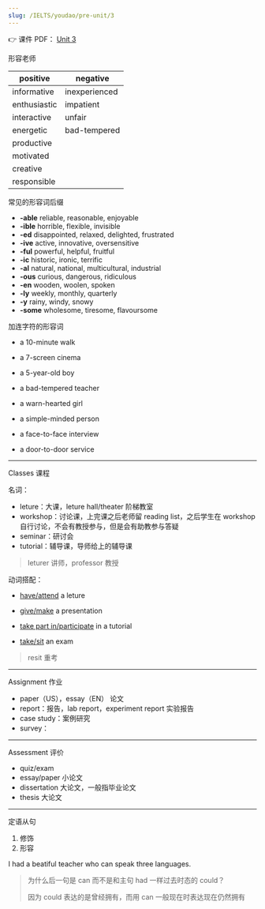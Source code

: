 ```yaml
---
slug: /IELTS/youdao/pre-unit/3
---
```


👉 课件 PDF： [Unit 3](./Unit-3-Note.pdf)

形容老师

| positive     | negative      |
| ------------ | ------------- |
| informative  | inexperienced |
| enthusiastic | impatient     |
| interactive  | unfair        |
| energetic    | bad-tempered  |
| productive   |               |
| motivated    |               |
| creative     |               |
| responsible  |               |



常见的形容词后缀

- **-able** reliable, reasonable, enjoyable
- **-ible** horrible, flexible, invisible
- **-ed** disappointed, relaxed, delighted, frustrated
- **-ive** active, innovative, oversensitive
- **-ful** powerful, helpful, fruitful
- **-ic** historic, ironic, terrific
- **-al** natural, national, multicultural, industrial
- **-ous** curious, dangerous, ridiculous
- **-en** wooden, woolen, spoken
- **-ly** weekly, monthly, quarterly
- **-y** rainy, windy, snowy
- **-some** wholesome, tiresome, flavoursome

加连字符的形容词

- a 10-minute walk

- a 7-screen cinema

- a 5-year-old boy

- a bad-tempered teacher

- a warn-hearted girl

- a simple-minded person

- a face-to-face interview

- a door-to-door service

---

Classes 课程

名词：

- leture：大课，leture hall/theater 阶梯教室
- workshop：讨论课，上完课之后老师留 reading list，之后学生在 workshop 自行讨论，不会有教授参与，但是会有助教参与答疑
- seminar：研讨会
- tutorial：辅导课，导师给上的辅导课

> leturer 讲师，professor 教授

动词搭配：

- <u>have/attend</u> a leture

- <u>give/make</u> a presentation

- <u>take part in/participate</u> in a tutorial
- <u>take/sit</u> an exam

> resit 重考

---

Assignment 作业

- paper（US），essay（EN） 论文
- report：报告，lab report，experiment report 实验报告
- case study：案例研究
- survey：

---

Assessment 评价

- quiz/exam
- essay/paper 小论文
- dissertation 大论文，一般指毕业论文
- thesis 大论文

---

定语从句

1. 修饰
2. 形容



I had a beatiful teacher who can speak three languages.

> 为什么后一句是 can 而不是和主句 had 一样过去时态的 could？
>
> 因为 could 表达的是曾经拥有，而用 can 一般现在时表达现在仍然拥有

